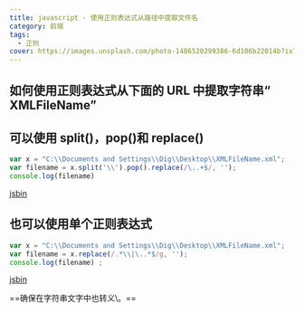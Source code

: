 ```yaml
---
title: javascript - 使用正则表达式从路径中提取文件名
category: 前端
tags:
  - 正则
cover: https://images.unsplash.com/photo-1486520299386-6d106b22014b?ixlib=rb-1.2.1&ixid=eyJhcHBfaWQiOjEyMDd9&auto=format&fit=crop&w=1350&q=80
---
```


## 如何使用正则表达式从下面的 URL 中提取字符串“ XMLFileName”

## 可以使用 split()，pop()和 replace()

```JavaScript
var x = "C:\\Documents and Settings\\Dig\\Desktop\\XMLFileName.xml";
var filename = x.split('\\').pop().replace(/\..+$/, '');
console.log(filename)
```

[jsbin](https://jsfiddle.net/h8uK6)

## 也可以使用单个正则表达式

```JavaScript
var x = "C:\\Documents and Settings\\Dig\\Desktop\\XMLFileName.xml";
var filename = x.replace(/.*\\|\..*$/g, '');
console.log(filename) ;
```

[jsbin](http://jsfiddle.net/3xdrX)

==确保在字符串文字中也转义\。==
